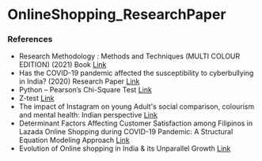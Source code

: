 # OnlineShopping_ResearchPaper

### References
- Research Methodology : Methods and Techniques (MULTI COLOUR EDITION) (2021) Book [Link](https://newagepublishers.com/servlet/nagetbiblio?bno=000896)
- Has the COVID-19 pandemic affected the susceptibility to cyberbullying in India? (2020) Research Paper [Link](https://www.sciencedirect.com/science/article/pii/S2451958820300294)
- Python – Pearson’s Chi-Square Test [Link](https://www.geeksforgeeks.org/python-pearsons-chi-square-test/)
- Z-test [Link](https://www.geeksforgeeks.org/z-test/)
- The impact of Instagram on young Adult's social comparison, colourism and mental health: Indian perspective [Link](https://www.sciencedirect.com/science/article/pii/S2667096822000015)
- Determinant Factors Affecting Customer Satisfaction among Filipinos in Lazada Online Shopping during COVID-19 Pandemic: A Structural Equation Modeling Approach [Link](https://ieeexplore.ieee.org/abstract/document/9266734)
- Evolution of Online shopping in India & its Unparallel Growth [Link](http://www.raijmr.com/ijrmp/wp-content/uploads/2017/11/IJRMP_2015_vol04_issue_03_05.pdf)

